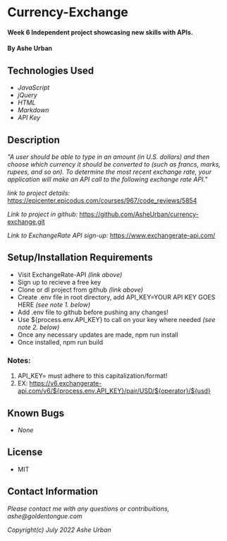 # Currency-Exchange

#### Week 6 Independent project showcasing new skills with APIs.

#### By Ashe Urban

## Technologies Used

* _JavaScript_
* _jQuery_
* _HTML_
* _Markdown_
* _API Key_

## Description
_"A user should be able to type in an amount (in U.S. dollars) and then choose which currency it should be converted to (such as francs, marks, rupees, and so on). To determine the most recent exchange rate, your application will make an API call to the following exchange rate API."_

_link to project details:_ https://epicenter.epicodus.com/courses/967/code_reviews/5854 

_Link to project in github:_ https://github.com/AsheUrban/currency-exchange.git

_Link to ExchangeRate API sign-up:_ https://www.exchangerate-api.com/

## Setup/Installation Requirements

* Visit ExchangeRate-API _(link above)_
* Sign up to recieve a free key
* Clone or dl project from github _(link above)_
* Create .env file in root directory, add API_KEY=YOUR API KEY GOES HERE _(see note 1. below)_
* Add .env file to github before pushing any changes!
* Use ${process.env.API_KEY} to call on your key where needed _(see note 2. below)_
* Once any necessary updates are made, npm run install
* Once installed, npm run build

### Notes: 
1. API_KEY= must adhere to this capitalization/format!
2. EX: https://v6.exchangerate-api.com/v6/${process.env.API_KEY}/pair/USD/${operator}/${usd}

## Known Bugs

* _None_

## License
* MIT

## Contact Information
_Please contact me with any questions or contribuitions, ashe@goldentongue.com_

_Copyright(c)_ _July 2022_ _Ashe Urban_